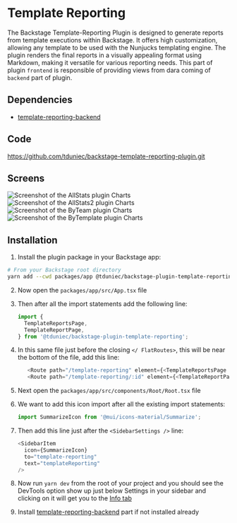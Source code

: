 # Template Reporting

The Backstage Template-Reporting Plugin is designed to generate reports from template executions within Backstage. It offers high customization, allowing any template to be used with the Nunjucks templating engine. The plugin renders the final reports in a visually appealing format using Markdown, making it versatile for various reporting needs. This part of plugin `frontend` is responsible of providing views from dara coming of `backend` part of plugin.

## Dependencies

- [template-reporting-backend](https://github.com/tduniec/backstage-template-reporting-plugin/tree/main/plugins/template-reporting-backend)

## Code

https://github.com/tduniec/backstage-template-reporting-plugin.git

## Screens

![Screenshot of the AllStats plugin Charts](https://raw.githubusercontent.com/tduniec/backstage-timesaver-plugin/main/plugins/time-saver/docs/tsAllStats.png)
![Screenshot of the AllStats2 plugin Charts](https://raw.githubusercontent.com/tduniec/backstage-timesaver-plugin/main/plugins/time-saver/docs/tsAllStats2.png)
![Screenshot of the ByTeam plugin Charts](https://raw.githubusercontent.com/tduniec/backstage-timesaver-plugin/main/plugins/time-saver/docs/tsByTeam.png)
![Screenshot of the ByTemplate plugin Charts](https://raw.githubusercontent.com/tduniec/backstage-timesaver-plugin/main/plugins/time-saver/docs/tsByTemplate.png)

## Installation

1. Install the plugin package in your Backstage app:

```sh
# From your Backstage root directory
yarn add --cwd packages/app @tduniec/backstage-plugin-template-reporting
```

2. Now open the `packages/app/src/App.tsx` file
3. Then after all the import statements add the following line:

   ```ts
   import {
     TemplateReportsPage,
     TemplateReportPage,
   } from '@tduniec/backstage-plugin-template-reporting';
   ```

4. In this same file just before the closing `</ FlatRoutes>`, this will be near the bottom of the file, add this line:

   ```ts
      <Route path="/template-reporting" element={<TemplateReportsPage />} />
      <Route path="/template-reporting/:id" element={<TemplateReportPage />} />
   ```

5. Next open the `packages/app/src/components/Root/Root.tsx` file
6. We want to add this icon import after all the existing import statements:

   ```ts
   import SummarizeIcon from '@mui/icons-material/Summarize';
   ```

7. Then add this line just after the `<SidebarSettings />` line:

   ```ts
   <SidebarItem
     icon={SummarizeIcon}
     to="template-reporting"
     text="templateReporting"
   />
   ```

8. Now run `yarn dev` from the root of your project and you should see the DevTools option show up just below Settings in your sidebar and clicking on it will get you to the [Info tab](#info)
9. Install [template-reporting-backend](../template-reporting-backend/README.md) part if not installed already
